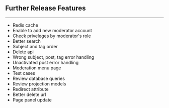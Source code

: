 ## Further Release Features

---

- Redis cache
- Enable to add new moderator account
- Check priveleges by moderator's role
- Better search
- Subject and tag order
- Delete api
- Wrong subject, post, tag error handling
- Unactivated post error handling
- Moderation menu page
- Test cases
- Review database queries
- Review projection models
- Redirect attribute
- Better delete url
- Page panel update